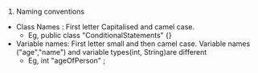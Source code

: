 1) Naming conventions
 - Class Names : First letter Capitalised and camel case. 
   - Eg, public class "ConditionalStatements" {}
 - Variable names: First letter small and then camel case. Variable names ("age","name") and variable types(int, String)are different
   - Eg, int "ageOfPerson" ;
